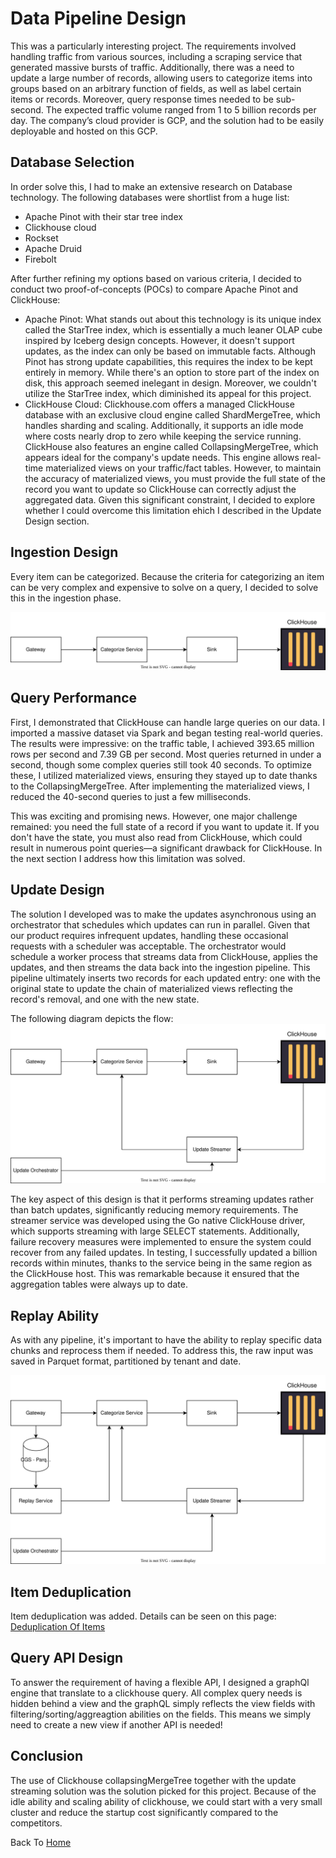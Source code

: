 # Data Pipeline Design
This was a particularly interesting project. The requirements involved handling traffic from various sources, including a scraping service that generated massive bursts of traffic. Additionally, there was a need to update a large number of records, allowing users to categorize items into groups based on an arbitrary function of fields, as well as label certain items or records. Moreover, query response times needed to be sub-second. The expected traffic volume ranged from 1 to 5 billion records per day. The company’s cloud provider is GCP, and the solution had to be easily deployable and hosted on this GCP.

## Database Selection
In order solve this, I had to make an extensive research on Database technology. 
The following databases were shortlist from a huge list:
- Apache Pinot with their star tree index
- Clickhouse cloud
- Rockset
- Apache Druid
- Firebolt

After further refining my options based on various criteria, I decided to conduct two proof-of-concepts (POCs) to compare Apache Pinot and ClickHouse:

- Apache Pinot: What stands out about this technology is its unique index called the StarTree index, which is essentially a much leaner OLAP cube inspired by Iceberg design concepts. However, it doesn't support updates, as the index can only be based on immutable facts. Although Pinot has strong update capabilities, this requires the index to be kept entirely in memory. While there's an option to store part of the index on disk, this approach seemed inelegant in design. Moreover, we couldn't utilize the StarTree index, which diminished its appeal for this project.
- ClickHouse Cloud: Clickhouse.com offers a managed ClickHouse database with an exclusive cloud engine called ShardMergeTree, which handles sharding and scaling. Additionally, it supports an idle mode where costs nearly drop to zero while keeping the service running. ClickHouse also features an engine called CollapsingMergeTree, which appears ideal for the company's update needs. This engine allows real-time materialized views on your traffic/fact tables. However, to maintain the accuracy of materialized views, you must provide the full state of the record you want to update so ClickHouse can correctly adjust the aggregated data. Given this significant constraint, I decided to explore whether I could overcome this limitation ehich I described in the Update Design section.

## Ingestion Design
Every item can be categorized. Because the criteria for categorizing an item can be very complex and expensive to solve on a query, I decided to solve this in the ingestion phase.

![My SVG Image](/evinced/platform_ingestion.svg)

## Query Performance

First, I demonstrated that ClickHouse can handle large queries on our data. I imported a massive dataset via Spark and began testing real-world queries. The results were impressive: on the traffic table, I achieved 393.65 million rows per second and 7.39 GB per second. Most queries returned in under a second, though some complex queries still took 40 seconds. To optimize these, I utilized materialized views, ensuring they stayed up to date thanks to the CollapsingMergeTree. After implementing the materialized views, I reduced the 40-second queries to just a few milliseconds.

This was exciting and promising news. However, one major challenge remained: you need the full state of a record if you want to update it. If you don't have the state, you must also read from ClickHouse, which could result in numerous point queries—a significant drawback for ClickHouse. In the next section I address how this limitation was solved.

## Update Design

The solution I developed was to make the updates asynchronous using an orchestrator that schedules which updates can run in parallel. Given that our product requires infrequent updates, handling these occasional requests with a scheduler was acceptable. The orchestrator would schedule a worker process that streams data from ClickHouse, applies the updates, and then streams the data back into the ingestion pipeline. This pipeline ultimately inserts two records for each updated entry: one with the original state to update the chain of materialized views reflecting the record's removal, and one with the new state.

The following diagram depicts the flow:
![My SVG Image](/evinced/platform_update.svg)

The key aspect of this design is that it performs streaming updates rather than batch updates, significantly reducing memory requirements. The streamer service was developed using the Go native ClickHouse driver, which supports streaming with large SELECT statements. Additionally, failure recovery measures were implemented to ensure the system could recover from any failed updates. In testing, I successfully updated a billion records within minutes, thanks to the service being in the same region as the ClickHouse host. This was remarkable because it ensured that the aggregation tables were always up to date.

## Replay Ability
As with any pipeline, it's important to have the ability to replay specific data chunks and reprocess them if needed. To address this, the raw input was saved in Parquet format, partitioned by tenant and date.

![My SVG Image](/evinced/platform_replay.svg)

## Item Deduplication
Item deduplication was added. Details can be seen on this page: [Deduplication Of Items](./platform_deduplication.md)

## Query API Design
To answer the requirement of having a flexible API, I designed a graphQl engine that translate to a clickhouse query. All complex query needs is hidden behind a view and the graphQL simply reflects the view fields with filtering/sorting/aggreagtion abilities on the fields. This means we simply need to create a new view if another API is needed!

## Conclusion
The use of Clickhouse collapsingMergeTree together with the update streaming solution was the solution picked for this project. Because of the idle ability and scaling ability of clickhouse, we could start with a very small cluster and reduce the startup cost significantly compared to the competitors.

Back To [Home](../index.md)
